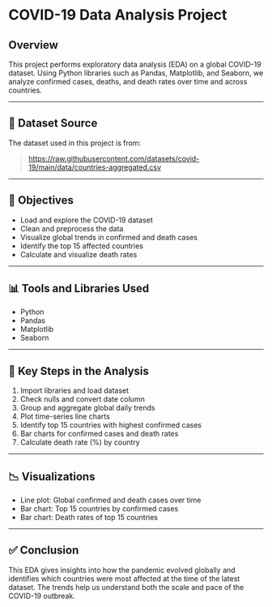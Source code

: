 # COVID-19 Data Analysis Project

## Overview
This project performs exploratory data analysis (EDA) on a global COVID-19 dataset. Using Python libraries such as Pandas, Matplotlib, and Seaborn, we analyze confirmed cases, deaths, and death rates over time and across countries.

---

## 📁 Dataset Source
The dataset used in this project is from:
> https://raw.githubusercontent.com/datasets/covid-19/main/data/countries-aggregated.csv

---

## 🎯 Objectives

- Load and explore the COVID-19 dataset
- Clean and preprocess the data
- Visualize global trends in confirmed and death cases
- Identify the top 15 affected countries
- Calculate and visualize death rates

---

## 📊 Tools and Libraries Used

- Python
- Pandas
- Matplotlib
- Seaborn

---

## 📌 Key Steps in the Analysis

1. Import libraries and load dataset
2. Check nulls and convert date column
3. Group and aggregate global daily trends
4. Plot time-series line charts
5. Identify top 15 countries with highest confirmed cases
6. Bar charts for confirmed cases and death rates
7. Calculate death rate (%) by country

---

## 📉 Visualizations

- Line plot: Global confirmed and death cases over time
- Bar chart: Top 15 countries by confirmed cases
- Bar chart: Death rates of top 15 countries

---

## ✅ Conclusion

This EDA gives insights into how the pandemic evolved globally and identifies which countries were most affected at the time of the latest dataset. The trends help us understand both the scale and pace of the COVID-19 outbreak.

